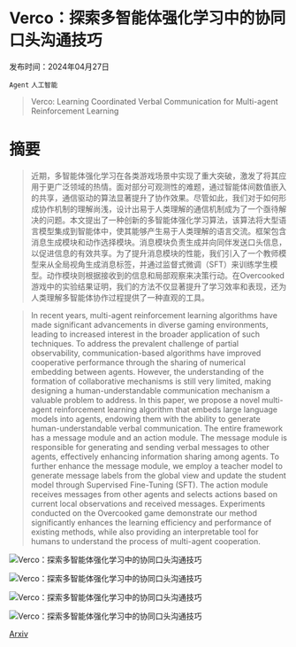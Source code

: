 # Verco：探索多智能体强化学习中的协同口头沟通技巧

发布时间：2024年04月27日

`Agent` `人工智能`

> Verco: Learning Coordinated Verbal Communication for Multi-agent Reinforcement Learning

# 摘要

> 近期，多智能体强化学习在各类游戏场景中实现了重大突破，激发了将其应用于更广泛领域的热情。面对部分可观测性的难题，通过智能体间数值嵌入的共享，通信驱动的算法显著提升了协作效果。尽管如此，我们对于如何形成协作机制的理解尚浅，设计出易于人类理解的通信机制成为了一个亟待解决的问题。本文提出了一种创新的多智能体强化学习算法，该算法将大型语言模型集成到智能体中，使其能够产生易于人类理解的语言交流。框架包含消息生成模块和动作选择模块。消息模块负责生成并向同伴发送口头信息，以促进信息的有效共享。为了提升消息模块的性能，我们引入了一个教师模型来从全局视角生成消息标签，并通过监督式微调（SFT）来训练学生模型。动作模块则根据接收到的信息和局部观察来决策行动。在Overcooked游戏中的实验结果证明，我们的方法不仅显著提升了学习效率和表现，还为人类理解多智能体协作过程提供了一种直观的工具。

> In recent years, multi-agent reinforcement learning algorithms have made significant advancements in diverse gaming environments, leading to increased interest in the broader application of such techniques. To address the prevalent challenge of partial observability, communication-based algorithms have improved cooperative performance through the sharing of numerical embedding between agents. However, the understanding of the formation of collaborative mechanisms is still very limited, making designing a human-understandable communication mechanism a valuable problem to address. In this paper, we propose a novel multi-agent reinforcement learning algorithm that embeds large language models into agents, endowing them with the ability to generate human-understandable verbal communication. The entire framework has a message module and an action module. The message module is responsible for generating and sending verbal messages to other agents, effectively enhancing information sharing among agents. To further enhance the message module, we employ a teacher model to generate message labels from the global view and update the student model through Supervised Fine-Tuning (SFT). The action module receives messages from other agents and selects actions based on current local observations and received messages. Experiments conducted on the Overcooked game demonstrate our method significantly enhances the learning efficiency and performance of existing methods, while also providing an interpretable tool for humans to understand the process of multi-agent cooperation.

![Verco：探索多智能体强化学习中的协同口头沟通技巧](../../..//opt/data/Projects/HuggingArxiv/paper_images/2404.17780/x1.png)

![Verco：探索多智能体强化学习中的协同口头沟通技巧](../../..//opt/data/Projects/HuggingArxiv/paper_images/2404.17780/x2.png)

![Verco：探索多智能体强化学习中的协同口头沟通技巧](../../..//opt/data/Projects/HuggingArxiv/paper_images/2404.17780/x3.png)

![Verco：探索多智能体强化学习中的协同口头沟通技巧](../../..//opt/data/Projects/HuggingArxiv/paper_images/2404.17780/x4.png)

[Arxiv](https://arxiv.org/abs/2404.17780)